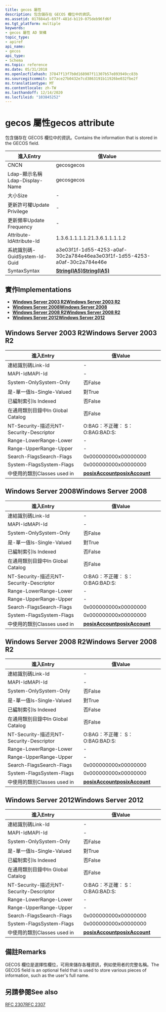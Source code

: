 ```yaml
---
title: gecos 屬性
description: 包含儲存在 GECOS 欄位中的資訊。
ms.assetid: 017884a5-697f-481d-b119-075deb96fd6f
ms.tgt_platform: multiple
keywords:
- gecos 屬性 AD 架構
topic_type:
- apiref
api_name:
- gecos
api_type:
- Schema
ms.topic: reference
ms.date: 05/31/2018
ms.openlocfilehash: 37847f13f7b0d168907f11307b57e893949cc83b
ms.sourcegitcommit: b77ace27b0432e7cd3863191b11926be032fbe2f
ms.translationtype: MT
ms.contentlocale: zh-TW
ms.lasthandoff: 12/14/2020
ms.locfileid: "103845252"
---
```

# <a name="gecos-attribute"></a><span data-ttu-id="49b82-104">gecos 屬性</span><span class="sxs-lookup"><span data-stu-id="49b82-104">gecos attribute</span></span>

<span data-ttu-id="49b82-105">包含儲存在 GECOS 欄位中的資訊。</span><span class="sxs-lookup"><span data-stu-id="49b82-105">Contains the information that is stored in the GECOS field.</span></span>



| <span data-ttu-id="49b82-106">進入</span><span class="sxs-lookup"><span data-stu-id="49b82-106">Entry</span></span> | <span data-ttu-id="49b82-107">值</span><span class="sxs-lookup"><span data-stu-id="49b82-107">Value</span></span> |
|-------------------|--------------------------------------|
| <span data-ttu-id="49b82-108">CN</span><span class="sxs-lookup"><span data-stu-id="49b82-108">CN</span></span>                | <span data-ttu-id="49b82-109">gecos</span><span class="sxs-lookup"><span data-stu-id="49b82-109">gecos</span></span>                                |
| <span data-ttu-id="49b82-110">Ldap-顯示名稱</span><span class="sxs-lookup"><span data-stu-id="49b82-110">Ldap-Display-Name</span></span> | <span data-ttu-id="49b82-111">gecos</span><span class="sxs-lookup"><span data-stu-id="49b82-111">gecos</span></span>                                |
| <span data-ttu-id="49b82-112">大小</span><span class="sxs-lookup"><span data-stu-id="49b82-112">Size</span></span>              | \-                                   |
| <span data-ttu-id="49b82-113">更新許可權</span><span class="sxs-lookup"><span data-stu-id="49b82-113">Update Privilege</span></span>  | \-                                   |
| <span data-ttu-id="49b82-114">更新頻率</span><span class="sxs-lookup"><span data-stu-id="49b82-114">Update Frequency</span></span>  | \-                                   |
| <span data-ttu-id="49b82-115">Attribute-Id</span><span class="sxs-lookup"><span data-stu-id="49b82-115">Attribute-Id</span></span>      | <span data-ttu-id="49b82-116">1.3.6.1.1.1.1.2</span><span class="sxs-lookup"><span data-stu-id="49b82-116">1.3.6.1.1.1.1.2</span></span>                      |
| <span data-ttu-id="49b82-117">系統識別碼-Guid</span><span class="sxs-lookup"><span data-stu-id="49b82-117">System-Id-Guid</span></span>    | <span data-ttu-id="49b82-118">a3e03f1f-1d55-4253-a0af-30c2a784e46e</span><span class="sxs-lookup"><span data-stu-id="49b82-118">a3e03f1f-1d55-4253-a0af-30c2a784e46e</span></span> |
| <span data-ttu-id="49b82-119">Syntax</span><span class="sxs-lookup"><span data-stu-id="49b82-119">Syntax</span></span>            | [<span data-ttu-id="49b82-120">**String(IA5)**</span><span class="sxs-lookup"><span data-stu-id="49b82-120">**String(IA5)**</span></span>](s-string-ia5.md)  |



## <a name="implementations"></a><span data-ttu-id="49b82-121">實作</span><span class="sxs-lookup"><span data-stu-id="49b82-121">Implementations</span></span>

-   [<span data-ttu-id="49b82-122">**Windows Server 2003 R2**</span><span class="sxs-lookup"><span data-stu-id="49b82-122">**Windows Server 2003 R2**</span></span>](#windows-server-2003-r2)
-   [<span data-ttu-id="49b82-123">**Windows Server 2008**</span><span class="sxs-lookup"><span data-stu-id="49b82-123">**Windows Server 2008**</span></span>](#windows-server-2008)
-   [<span data-ttu-id="49b82-124">**Windows Server 2008 R2**</span><span class="sxs-lookup"><span data-stu-id="49b82-124">**Windows Server 2008 R2**</span></span>](#windows-server-2008-r2)
-   [<span data-ttu-id="49b82-125">**Windows Server 2012**</span><span class="sxs-lookup"><span data-stu-id="49b82-125">**Windows Server 2012**</span></span>](#windows-server-2012)

## <a name="windows-server-2003-r2"></a><span data-ttu-id="49b82-126">Windows Server 2003 R2</span><span class="sxs-lookup"><span data-stu-id="49b82-126">Windows Server 2003 R2</span></span>



| <span data-ttu-id="49b82-127">進入</span><span class="sxs-lookup"><span data-stu-id="49b82-127">Entry</span></span> | <span data-ttu-id="49b82-128">值</span><span class="sxs-lookup"><span data-stu-id="49b82-128">Value</span></span> |
|------------------------|---------------------------------------------------|
| <span data-ttu-id="49b82-129">連結識別碼</span><span class="sxs-lookup"><span data-stu-id="49b82-129">Link-Id</span></span>                | \-                                                |
| <span data-ttu-id="49b82-130">MAPI-Id</span><span class="sxs-lookup"><span data-stu-id="49b82-130">MAPI-Id</span></span>                | \-                                                |
| <span data-ttu-id="49b82-131">System-Only</span><span class="sxs-lookup"><span data-stu-id="49b82-131">System-Only</span></span>            | <span data-ttu-id="49b82-132">否</span><span class="sxs-lookup"><span data-stu-id="49b82-132">False</span></span>                                             |
| <span data-ttu-id="49b82-133">是-單一值</span><span class="sxs-lookup"><span data-stu-id="49b82-133">Is-Single-Valued</span></span>       | <span data-ttu-id="49b82-134">對</span><span class="sxs-lookup"><span data-stu-id="49b82-134">True</span></span>                                              |
| <span data-ttu-id="49b82-135">已編制索引</span><span class="sxs-lookup"><span data-stu-id="49b82-135">Is Indexed</span></span>             | <span data-ttu-id="49b82-136">否</span><span class="sxs-lookup"><span data-stu-id="49b82-136">False</span></span>                                             |
| <span data-ttu-id="49b82-137">在通用類別目錄中</span><span class="sxs-lookup"><span data-stu-id="49b82-137">In Global Catalog</span></span>      | <span data-ttu-id="49b82-138">否</span><span class="sxs-lookup"><span data-stu-id="49b82-138">False</span></span>                                             |
| <span data-ttu-id="49b82-139">NT-Security-描述元</span><span class="sxs-lookup"><span data-stu-id="49b82-139">NT-Security-Descriptor</span></span> | <span data-ttu-id="49b82-140">O:BAG：不正確： S：</span><span class="sxs-lookup"><span data-stu-id="49b82-140">O:BAG:BAD:S:</span></span>                                      |
| <span data-ttu-id="49b82-141">Range-Lower</span><span class="sxs-lookup"><span data-stu-id="49b82-141">Range-Lower</span></span>            | \-                                                |
| <span data-ttu-id="49b82-142">Range-Upper</span><span class="sxs-lookup"><span data-stu-id="49b82-142">Range-Upper</span></span>            | \-                                                |
| <span data-ttu-id="49b82-143">Search-Flags</span><span class="sxs-lookup"><span data-stu-id="49b82-143">Search-Flags</span></span>           | <span data-ttu-id="49b82-144">0x00000000</span><span class="sxs-lookup"><span data-stu-id="49b82-144">0x00000000</span></span>                                        |
| <span data-ttu-id="49b82-145">System-Flags</span><span class="sxs-lookup"><span data-stu-id="49b82-145">System-Flags</span></span>           | <span data-ttu-id="49b82-146">0x00000000</span><span class="sxs-lookup"><span data-stu-id="49b82-146">0x00000000</span></span>                                        |
| <span data-ttu-id="49b82-147">中使用的類別</span><span class="sxs-lookup"><span data-stu-id="49b82-147">Classes used in</span></span>        | [<span data-ttu-id="49b82-148">**posixAccount**</span><span class="sxs-lookup"><span data-stu-id="49b82-148">**posixAccount**</span></span>](c-posixaccount.md)<br/> |



## <a name="windows-server-2008"></a><span data-ttu-id="49b82-149">Windows Server 2008</span><span class="sxs-lookup"><span data-stu-id="49b82-149">Windows Server 2008</span></span>



| <span data-ttu-id="49b82-150">進入</span><span class="sxs-lookup"><span data-stu-id="49b82-150">Entry</span></span> | <span data-ttu-id="49b82-151">值</span><span class="sxs-lookup"><span data-stu-id="49b82-151">Value</span></span> |
|------------------------|---------------------------------------------------|
| <span data-ttu-id="49b82-152">連結識別碼</span><span class="sxs-lookup"><span data-stu-id="49b82-152">Link-Id</span></span>                | \-                                                |
| <span data-ttu-id="49b82-153">MAPI-Id</span><span class="sxs-lookup"><span data-stu-id="49b82-153">MAPI-Id</span></span>                | \-                                                |
| <span data-ttu-id="49b82-154">System-Only</span><span class="sxs-lookup"><span data-stu-id="49b82-154">System-Only</span></span>            | <span data-ttu-id="49b82-155">否</span><span class="sxs-lookup"><span data-stu-id="49b82-155">False</span></span>                                             |
| <span data-ttu-id="49b82-156">是-單一值</span><span class="sxs-lookup"><span data-stu-id="49b82-156">Is-Single-Valued</span></span>       | <span data-ttu-id="49b82-157">對</span><span class="sxs-lookup"><span data-stu-id="49b82-157">True</span></span>                                              |
| <span data-ttu-id="49b82-158">已編制索引</span><span class="sxs-lookup"><span data-stu-id="49b82-158">Is Indexed</span></span>             | <span data-ttu-id="49b82-159">否</span><span class="sxs-lookup"><span data-stu-id="49b82-159">False</span></span>                                             |
| <span data-ttu-id="49b82-160">在通用類別目錄中</span><span class="sxs-lookup"><span data-stu-id="49b82-160">In Global Catalog</span></span>      | <span data-ttu-id="49b82-161">否</span><span class="sxs-lookup"><span data-stu-id="49b82-161">False</span></span>                                             |
| <span data-ttu-id="49b82-162">NT-Security-描述元</span><span class="sxs-lookup"><span data-stu-id="49b82-162">NT-Security-Descriptor</span></span> | <span data-ttu-id="49b82-163">O:BAG：不正確： S：</span><span class="sxs-lookup"><span data-stu-id="49b82-163">O:BAG:BAD:S:</span></span>                                      |
| <span data-ttu-id="49b82-164">Range-Lower</span><span class="sxs-lookup"><span data-stu-id="49b82-164">Range-Lower</span></span>            | \-                                                |
| <span data-ttu-id="49b82-165">Range-Upper</span><span class="sxs-lookup"><span data-stu-id="49b82-165">Range-Upper</span></span>            | \-                                                |
| <span data-ttu-id="49b82-166">Search-Flags</span><span class="sxs-lookup"><span data-stu-id="49b82-166">Search-Flags</span></span>           | <span data-ttu-id="49b82-167">0x00000000</span><span class="sxs-lookup"><span data-stu-id="49b82-167">0x00000000</span></span>                                        |
| <span data-ttu-id="49b82-168">System-Flags</span><span class="sxs-lookup"><span data-stu-id="49b82-168">System-Flags</span></span>           | <span data-ttu-id="49b82-169">0x00000000</span><span class="sxs-lookup"><span data-stu-id="49b82-169">0x00000000</span></span>                                        |
| <span data-ttu-id="49b82-170">中使用的類別</span><span class="sxs-lookup"><span data-stu-id="49b82-170">Classes used in</span></span>        | [<span data-ttu-id="49b82-171">**posixAccount**</span><span class="sxs-lookup"><span data-stu-id="49b82-171">**posixAccount**</span></span>](c-posixaccount.md)<br/> |



## <a name="windows-server-2008-r2"></a><span data-ttu-id="49b82-172">Windows Server 2008 R2</span><span class="sxs-lookup"><span data-stu-id="49b82-172">Windows Server 2008 R2</span></span>



| <span data-ttu-id="49b82-173">進入</span><span class="sxs-lookup"><span data-stu-id="49b82-173">Entry</span></span> | <span data-ttu-id="49b82-174">值</span><span class="sxs-lookup"><span data-stu-id="49b82-174">Value</span></span> |
|------------------------|---------------------------------------------------|
| <span data-ttu-id="49b82-175">連結識別碼</span><span class="sxs-lookup"><span data-stu-id="49b82-175">Link-Id</span></span>                | \-                                                |
| <span data-ttu-id="49b82-176">MAPI-Id</span><span class="sxs-lookup"><span data-stu-id="49b82-176">MAPI-Id</span></span>                | \-                                                |
| <span data-ttu-id="49b82-177">System-Only</span><span class="sxs-lookup"><span data-stu-id="49b82-177">System-Only</span></span>            | <span data-ttu-id="49b82-178">否</span><span class="sxs-lookup"><span data-stu-id="49b82-178">False</span></span>                                             |
| <span data-ttu-id="49b82-179">是-單一值</span><span class="sxs-lookup"><span data-stu-id="49b82-179">Is-Single-Valued</span></span>       | <span data-ttu-id="49b82-180">對</span><span class="sxs-lookup"><span data-stu-id="49b82-180">True</span></span>                                              |
| <span data-ttu-id="49b82-181">已編制索引</span><span class="sxs-lookup"><span data-stu-id="49b82-181">Is Indexed</span></span>             | <span data-ttu-id="49b82-182">否</span><span class="sxs-lookup"><span data-stu-id="49b82-182">False</span></span>                                             |
| <span data-ttu-id="49b82-183">在通用類別目錄中</span><span class="sxs-lookup"><span data-stu-id="49b82-183">In Global Catalog</span></span>      | <span data-ttu-id="49b82-184">否</span><span class="sxs-lookup"><span data-stu-id="49b82-184">False</span></span>                                             |
| <span data-ttu-id="49b82-185">NT-Security-描述元</span><span class="sxs-lookup"><span data-stu-id="49b82-185">NT-Security-Descriptor</span></span> | <span data-ttu-id="49b82-186">O:BAG：不正確： S：</span><span class="sxs-lookup"><span data-stu-id="49b82-186">O:BAG:BAD:S:</span></span>                                      |
| <span data-ttu-id="49b82-187">Range-Lower</span><span class="sxs-lookup"><span data-stu-id="49b82-187">Range-Lower</span></span>            | \-                                                |
| <span data-ttu-id="49b82-188">Range-Upper</span><span class="sxs-lookup"><span data-stu-id="49b82-188">Range-Upper</span></span>            | \-                                                |
| <span data-ttu-id="49b82-189">Search-Flags</span><span class="sxs-lookup"><span data-stu-id="49b82-189">Search-Flags</span></span>           | <span data-ttu-id="49b82-190">0x00000000</span><span class="sxs-lookup"><span data-stu-id="49b82-190">0x00000000</span></span>                                        |
| <span data-ttu-id="49b82-191">System-Flags</span><span class="sxs-lookup"><span data-stu-id="49b82-191">System-Flags</span></span>           | <span data-ttu-id="49b82-192">0x00000000</span><span class="sxs-lookup"><span data-stu-id="49b82-192">0x00000000</span></span>                                        |
| <span data-ttu-id="49b82-193">中使用的類別</span><span class="sxs-lookup"><span data-stu-id="49b82-193">Classes used in</span></span>        | [<span data-ttu-id="49b82-194">**posixAccount**</span><span class="sxs-lookup"><span data-stu-id="49b82-194">**posixAccount**</span></span>](c-posixaccount.md)<br/> |



## <a name="windows-server-2012"></a><span data-ttu-id="49b82-195">Windows Server 2012</span><span class="sxs-lookup"><span data-stu-id="49b82-195">Windows Server 2012</span></span>



| <span data-ttu-id="49b82-196">進入</span><span class="sxs-lookup"><span data-stu-id="49b82-196">Entry</span></span> | <span data-ttu-id="49b82-197">值</span><span class="sxs-lookup"><span data-stu-id="49b82-197">Value</span></span> |
|------------------------|---------------------------------------------------|
| <span data-ttu-id="49b82-198">連結識別碼</span><span class="sxs-lookup"><span data-stu-id="49b82-198">Link-Id</span></span>                | \-                                                |
| <span data-ttu-id="49b82-199">MAPI-Id</span><span class="sxs-lookup"><span data-stu-id="49b82-199">MAPI-Id</span></span>                | \-                                                |
| <span data-ttu-id="49b82-200">System-Only</span><span class="sxs-lookup"><span data-stu-id="49b82-200">System-Only</span></span>            | <span data-ttu-id="49b82-201">否</span><span class="sxs-lookup"><span data-stu-id="49b82-201">False</span></span>                                             |
| <span data-ttu-id="49b82-202">是-單一值</span><span class="sxs-lookup"><span data-stu-id="49b82-202">Is-Single-Valued</span></span>       | <span data-ttu-id="49b82-203">對</span><span class="sxs-lookup"><span data-stu-id="49b82-203">True</span></span>                                              |
| <span data-ttu-id="49b82-204">已編制索引</span><span class="sxs-lookup"><span data-stu-id="49b82-204">Is Indexed</span></span>             | <span data-ttu-id="49b82-205">否</span><span class="sxs-lookup"><span data-stu-id="49b82-205">False</span></span>                                             |
| <span data-ttu-id="49b82-206">在通用類別目錄中</span><span class="sxs-lookup"><span data-stu-id="49b82-206">In Global Catalog</span></span>      | <span data-ttu-id="49b82-207">否</span><span class="sxs-lookup"><span data-stu-id="49b82-207">False</span></span>                                             |
| <span data-ttu-id="49b82-208">NT-Security-描述元</span><span class="sxs-lookup"><span data-stu-id="49b82-208">NT-Security-Descriptor</span></span> | <span data-ttu-id="49b82-209">O:BAG：不正確： S：</span><span class="sxs-lookup"><span data-stu-id="49b82-209">O:BAG:BAD:S:</span></span>                                      |
| <span data-ttu-id="49b82-210">Range-Lower</span><span class="sxs-lookup"><span data-stu-id="49b82-210">Range-Lower</span></span>            | \-                                                |
| <span data-ttu-id="49b82-211">Range-Upper</span><span class="sxs-lookup"><span data-stu-id="49b82-211">Range-Upper</span></span>            | \-                                                |
| <span data-ttu-id="49b82-212">Search-Flags</span><span class="sxs-lookup"><span data-stu-id="49b82-212">Search-Flags</span></span>           | <span data-ttu-id="49b82-213">0x00000000</span><span class="sxs-lookup"><span data-stu-id="49b82-213">0x00000000</span></span>                                        |
| <span data-ttu-id="49b82-214">System-Flags</span><span class="sxs-lookup"><span data-stu-id="49b82-214">System-Flags</span></span>           | <span data-ttu-id="49b82-215">0x00000000</span><span class="sxs-lookup"><span data-stu-id="49b82-215">0x00000000</span></span>                                        |
| <span data-ttu-id="49b82-216">中使用的類別</span><span class="sxs-lookup"><span data-stu-id="49b82-216">Classes used in</span></span>        | [<span data-ttu-id="49b82-217">**posixAccount**</span><span class="sxs-lookup"><span data-stu-id="49b82-217">**posixAccount**</span></span>](c-posixaccount.md)<br/> |



## <a name="remarks"></a><span data-ttu-id="49b82-218">備註</span><span class="sxs-lookup"><span data-stu-id="49b82-218">Remarks</span></span>

<span data-ttu-id="49b82-219">GECOS 欄位是選擇性欄位，可用來儲存各種資訊，例如使用者的完整名稱。</span><span class="sxs-lookup"><span data-stu-id="49b82-219">The GECOS field is an optional field that is used to store various pieces of information, such as the user's full name.</span></span>

## <a name="see-also"></a><span data-ttu-id="49b82-220">另請參閱</span><span class="sxs-lookup"><span data-stu-id="49b82-220">See also</span></span>

<dl> <dt>

[<span data-ttu-id="49b82-221">RFC 2307</span><span class="sxs-lookup"><span data-stu-id="49b82-221">RFC 2307</span></span>](https://www.ietf.org/rfc/rfc2307.txt)
</dt> </dl>

 

 





